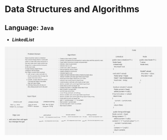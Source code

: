 # Data Structures and Algorithms

## Language: `Java`

* ***LinkedList***

![whightboard](LinkedList.png)
